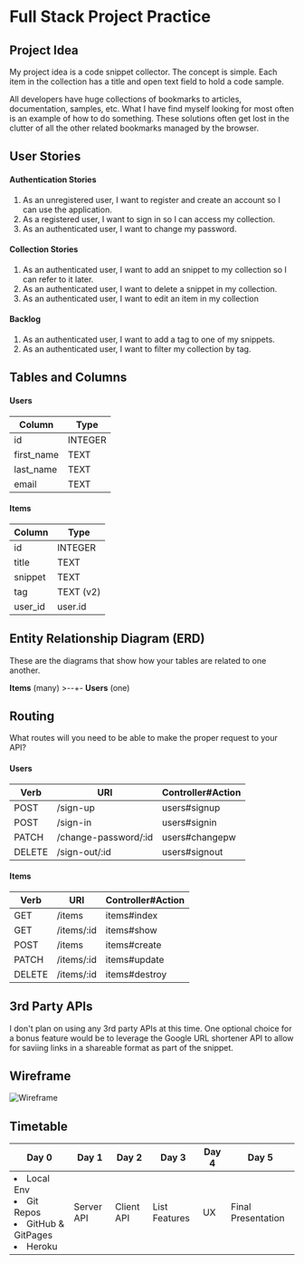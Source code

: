 # Full Stack Project Practice

## Project Idea

My project idea is a code snippet collector. The concept is simple. Each item in the collection has a title and open text field to hold a code sample.

All developers have huge collections of bookmarks to articles, documentation, samples, etc. What I have find myself looking for most often is an example of how to do something. These solutions often get lost in the clutter of all the other related bookmarks managed by the browser.

## User Stories

#### Authentication Stories
1. As an unregistered user, I want to register and create an account so I can use the application.
1. As a registered user, I want to sign in so I can access my collection.
1. As an authenticated user, I want to change my password.

#### Collection Stories
1. As an authenticated user, I want to add an snippet to my collection so I can refer to it later.
1. As an authenticated user, I want to delete a snippet in my collection.
1. As an authenticated user, I want to edit an item in my collection

#### Backlog
1. As an authenticated user, I want to add a tag to one of my snippets.
1. As an authenticated user, I want to filter my collection by tag.

## Tables and Columns

#### Users
| Column     | Type    |
|------------|---------|
| id         | INTEGER |
| first_name | TEXT    |
| last_name  | TEXT    |
| email      | TEXT    |

#### Items
| Column     | Type     |
|------------|-----------|
| id         | INTEGER   |
| title      | TEXT      |
| snippet    | TEXT      |
| tag        | TEXT (v2) |
| user_id    | user.id   |


## Entity Relationship Diagram (ERD)

These are the diagrams that show how your tables are related to one another.

**Items** (many) >--+- **Users** (one)


## Routing

What routes will you need to be able to make the proper request to your API?

#### Users

| Verb   | URI                  | Controller#Action |
|--------|----------------------|-------------------|
| POST   | /sign-up             | users#signup      |
| POST   | /sign-in             | users#signin      |
| PATCH  | /change-password/:id | users#changepw    |
| DELETE | /sign-out/:id        | users#signout     |

#### Items
| Verb   | URI        | Controller#Action |
|--------|------------|-------------------|
| GET    | /items     | items#index       |
| GET    | /items/:id | items#show        |
| POST   | /items     | items#create      |
| PATCH  | /items/:id | items#update      |
| DELETE | /items/:id | items#destroy     |


## 3rd Party APIs

I don't plan on using any 3rd party APIs at this time. One optional choice for a bonus feature would be to leverage the Google URL shortener API to allow for saviing links in a shareable format as part of the snippet.

## Wireframe
![Wireframe](https://s3.amazonaws.com/pliddy-ga/snippet-list/snippet-list.png)


## Timetable

| Day 0             | Day 1      | Day 2      | Day 3         | Day 4 | Day 5              |
|-------------------|------------|------------|---------------|-------|--------------------|
| <li>Local Env<li>Git Repos<li>GitHub & GitPages<li>Heroku | Server API | Client API | List Features | UX    | Final Presentation |
